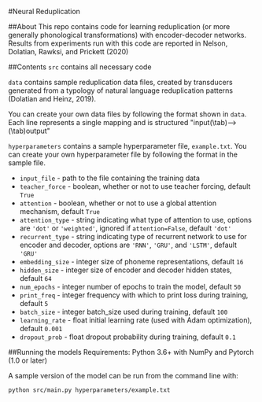 #Neural Reduplication

##About
This repo contains code for learning reduplication (or more generally phonological transformations) with encoder-decoder networks. Results from experiments run with this code are reported in Nelson, Dolatian, Rawksi, and Prickett (2020)

##Contents
`src` contains all necessary code

`data` contains sample reduplication data files, created by transducers generated from a typology of natural language reduplication patterns (Dolatian and Heinz, 2019). 

You can create your own data files by following the format shown in `data`. Each line represents a single mapping and is structured "input(\tab)-->(\tab)output"

`hyperparameters` contains a sample hyperparameter file, `example.txt`. You can create your own hyperparameter file by following the format in the sample file. 

*   `input_file` - path to the file containing the training data
*   `teacher_force` - boolean, whether or not to use teacher forcing, default `True`
*   `attention` - boolean, whether or not to use a global attention mechanism, default `True`
*   `attention_type` - string indicating what type of attention to use, options are `'dot'` or `'weighted'`, ignored if `attention=False`, default `'dot'`
*   `recurrent_type` - string indicating type of recurrent network to use for encoder and decoder, options are `'RNN'`, `'GRU'`, and `'LSTM'`, default `'GRU'`
*   `embedding_size` - integer size of phoneme representations, default `16`
*   `hidden_size` - integer size of encoder and decoder hidden states, default `64`
*   `num_epochs` - integer number of epochs to train the model, default `50`
*   `print_freq` - integer frequency with which to print loss during training, default `5`
*   `batch_size` - integer batch_size used during training, default `100`
*   `learning_rate` - float initial learning rate (used with Adam optimization), default `0.001`
*   `dropout_prob` - float dropout probability during training, default `0.1` 


##Running the models
Requirements: Python 3.6+ with NumPy and Pytorch (1.0 or later)

A sample version of the model can be run from the command line with:

`python src/main.py hyperparameters/example.txt`




